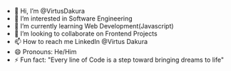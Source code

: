 - 👋 Hi, I’m @VirtusDakura
- 👀 I’m interested in Software Engineering
- 🌱 I’m currently learning Web Development(Javascript)
- 💞️ I’m looking to collaborate on Frontend Projects
- 📫 How to reach me LinkedIn @Virtus Dakura
- 😄 Pronouns: He/Him
- ⚡ Fun fact: "Every line of Code is a step toward bringing dreams to life"

<!---
VirtusDakura/VirtusDakura is a ✨ special ✨ repository because its `README.md` (this file) appears on your GitHub profile.
You can click the Preview link to take a look at your changes.
--->
